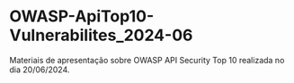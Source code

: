 # OWASP-ApiTop10-Vulnerabilites_2024-06
Materiais de apresentação sobre OWASP API Security Top 10 realizada no dia 20/06/2024.
